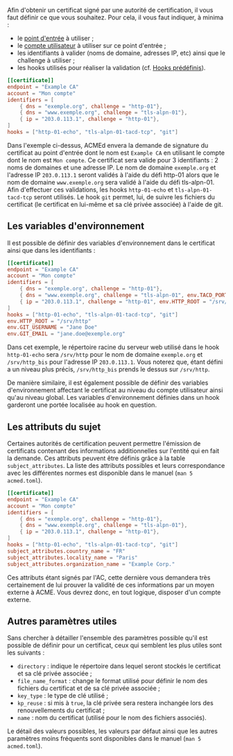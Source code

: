 
[//]: # (Copyright 2019-2020 Rodolphe Bréard <rodolphe@breard.tf>)

[//]: # (Copying and distribution of this file, with or without modification,)
[//]: # (are permitted in any medium without royalty provided the copyright)
[//]: # (notice and this notice are preserved.  This file is offered as-is,)
[//]: # (without any warranty.)


Afin d'obtenir un certificat signé par une autorité de certification, il vous faut définir ce que vous souhaitez. Pour cela, il vous faut indiquer, à minima :

- le [point d'entrée](Points-d'entrée-et-limites-de-débit) à utiliser ;
- le [compte utilisateur](Comptes) à utiliser sur ce point d'entrée ;
- les identifiants à valider (noms de domaine, adresses IP, etc) ainsi que le challenge à utiliser ;
- les hooks utilisés pour réaliser la validation (cf. [Hooks prédéfinis](Hooks-prédéfinis)).


``` toml
[[certificate]]
endpoint = "Example CA"
account = "Mon compte"
identifiers = [
    { dns = "exemple.org", challenge = "http-01"},
    { dns = "www.exemple.org", challenge = "tls-alpn-01"},
    { ip = "203.0.113.1", challenge = "http-01"},
]
hooks = ["http-01-echo", "tls-alpn-01-tacd-tcp", "git"]
```

Dans l'exemple ci-dessus, ACMEd envera la demande de signature du certificat au point d'entrée dont le nom est `Example CA` en utilisant le compte dont le nom est `Mon compte`. Ce certificat sera valide pour 3 identifiants : 2 noms de domaines et une adresse IP. Le nom de domaine `exemple.org` et l'adresse IP `203.0.113.1` seront validés à l'aide du défi http-01 alors que le nom de domaine `www.exemple.org` sera validé à l'aide du défi tls-alpn-01. Afin d'effectuer ces validations, les hooks `http-01-echo` et `tls-alpn-01-tacd-tcp` seront utilisés. Le hook `git` permet, lui, de suivre les fichiers du certificat (le certificat en lui-même et sa clé privée associée) à l'aide de git.


## Les variables d'environnement

Il est possible de définir des variables d'environnement dans le certificat ainsi que dans les identifiants :

``` toml
[[certificate]]
endpoint = "Example CA"
account = "Mon compte"
identifiers = [
    { dns = "exemple.org", challenge = "http-01"},
    { dns = "www.exemple.org", challenge = "tls-alpn-01", env.TACD_PORT="5010"},
    { ip = "203.0.113.1", challenge = "http-01", env.HTTP_ROOT = "/srv/http_bis"},
]
hooks = ["http-01-echo", "tls-alpn-01-tacd-tcp", "git"]
env.HTTP_ROOT = "/srv/http"
env.GIT_USERNAME = "Jane Doe"
env.GIT_EMAIL = "jane.doe@exemple.org"
```

Dans cet exemple, le répertoire racine du serveur web utilisé dans le hook `http-01-echo` sera `/srv/http` pour le nom de domaine `exemple.org` et `/srv/http_bis` pour l'adresse IP `203.0.113.1`. Vous noterez que, étant défini a un niveau plus précis, `/srv/http_bis` prends le dessus sur `/srv/http`.

De manière similaire, il est également possible de définir des variables d'environnement affectant le certificat au niveau du compte utilisateur ainsi qu'au niveau global. Les variables d'environnement définies dans un hook garderont une portée localisée au hook en question.


## Les attributs du sujet

Certaines autorités de certification peuvent permettre l'émission de certificats contenant des informations additionnelles sur l'entité qui en fait la demande. Ces attributs peuvent être définis grâce à la table `subject_attributes`. La liste des attributs possibles et leurs correspondance avec les différentes normes est disponible dans le manuel (`man 5 acmed.toml`).

``` toml
[[certificate]]
endpoint = "Example CA"
account = "Mon compte"
identifiers = [
    { dns = "exemple.org", challenge = "http-01"},
    { dns = "www.exemple.org", challenge = "tls-alpn-01"},
    { ip = "203.0.113.1", challenge = "http-01"},
]
hooks = ["http-01-echo", "tls-alpn-01-tacd-tcp", "git"]
subject_attributes.country_name = "FR"
subject_attributes.locality_name = "Paris"
subject_attributes.organization_name = "Example Corp."
```

Ces attributs étant signés par l'AC, cette dernière vous demandera très certainement de lui prouver la validité de ces informations par un moyen externe à ACME. Vous devrez donc, en tout logique, disposer d'un compte externe.


## Autres paramètres utiles

Sans chercher à détailler l'ensemble des paramètres possible qu'il est possible de définir pour un certificat, ceux qui semblent les plus utiles sont les suivants :

- `directory` : indique le répertoire dans lequel seront stockés le certificat et sa clé privée associée ;
- `file_name_format` : change le format utilisé pour définir le nom des fichiers du certificat et de sa clé privée associée ;
- `key_type` : le type de clé utilisé ;
- `kp_reuse` : si mis à `true`, la clé privée sera restera inchangée lors des renouvellements du certificat ;
- `name` : nom du certificat (utilisé pour le nom des fichiers associés).

Le détail des valeurs possibles, les valeurs par défaut ainsi que les autres paramètres moins fréquents sont disponibles dans le manuel (`man 5 acmed.toml`).
